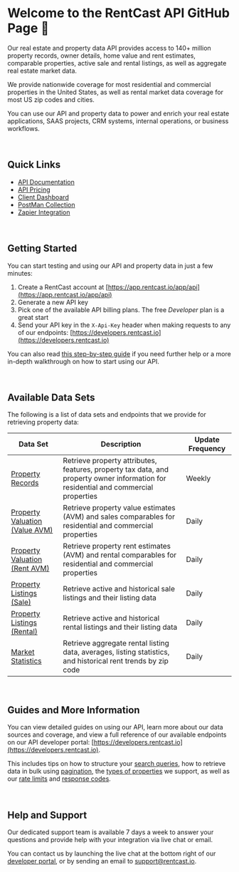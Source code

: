 # Welcome to the RentCast API GitHub Page 👋

Our real estate and property data API provides access to 140+ million property records, owner details, home value and rent estimates, comparable properties, active sale and rental listings, as well as aggregate real estate market data.

We provide nationwide coverage for most residential and commercial properties in the United States, as well as rental market data coverage for most US zip codes and cities.

You can use our API and property data to power and enrich your real estate applications, SAAS projects, CRM systems, internal operations, or business workflows.

&nbsp;

## Quick Links

- [API Documentation](https://developers.rentcast.io)
- [API Pricing](https://rentcast.io/api#api-pricing)
- [Client Dashboard](https://app.rentcast.io/app/api)
- [PostMan Collection](https://www.postman.com/rentcast/workspace/rentcast-api/collection/34259606-4b4532c7-3e0f-4a51-a019-438a3d68b4c3)
- [Zapier Integration](https://zapier.com/apps/rentcast/integrations)

&nbsp;

## Getting Started

You can start testing and using our API and property data in just a few minutes:

1. Create a RentCast account at [https://app.rentcast.io/app/api](https://app.rentcast.io/app/api)
2. Generate a new API key
3. Pick one of the available API billing plans. The free *Developer* plan is a great start
4. Send your API key in the `X-Api-Key` header when making requests to any of our endpoints: [https://developers.rentcast.io](https://developers.rentcast.io)

You can also read [this step-by-step guide](https://developers.rentcast.io/reference/getting-started-guide) if you need further help or a more in-depth walkthrough on how to start using our API.

&nbsp;

## Available Data Sets

The following is a list of data sets and endpoints that we provide for retrieving property data:

| Data Set | Description | Update Frequency |
| --- | --- | --- |
| [Property Records](https://developers.rentcast.io/reference/property-data) | Retrieve property attributes, features, property tax data, and property owner information for residential and commercial properties | Weekly |
| [Property Valuation (Value AVM)](https://developers.rentcast.io/reference/property-valuation) | Retrieve property value estimates (AVM) and sales comparables for residential and commercial properties | Daily |
| [Property Valuation (Rent AVM)](https://developers.rentcast.io/reference/property-valuation) | Retrieve property rent estimates (AVM) and rental comparables for residential and commercial properties | Daily |
| [Property Listings (Sale)](https://developers.rentcast.io/reference/property-listings) | Retrieve active and historical sale listings and their listing data | Daily |
| [Property Listings (Rental)](https://developers.rentcast.io/reference/property-listings) | Retrieve active and historical rental listings and their listing data | Daily |
| [Market Statistics](https://developers.rentcast.io/reference/market-data) | Retrieve aggregate rental listing data, averages, listing statistics, and historical rent trends by zip code | Daily |

&nbsp;

## Guides and More Information
You can view detailed guides on using our API, learn more about our data sources and coverage, and view a full reference of our available endpoints on our API developer portal: [https://developers.rentcast.io](https://developers.rentcast.io).

This includes tips on how to structure your [search queries](https://developers.rentcast.io/reference/search-queries), how to retrieve data in bulk using [pagination](https://developers.rentcast.io/reference/pagination), the [types of properties](https://developers.rentcast.io/reference/property-types) we support, as well as our [rate limits](https://developers.rentcast.io/reference/rate-limits) and [response codes](https://developers.rentcast.io/reference/response-codes).

&nbsp;

## Help and Support
Our dedicated support team is available 7 days a week to answer your questions and provide help with your integration via live chat or email.

You can contact us by launching the live chat at the bottom right of our [developer portal](https://developers.rentcast.io), or by sending an email to support@rentcast.io.

&nbsp;

